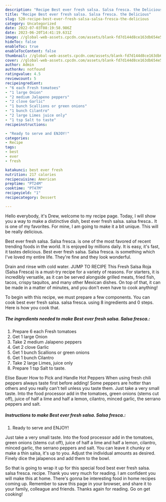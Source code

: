 ```yaml
---
description: "Recipe Best ever fresh salsa. Salsa fresca. the Delicious"
title: "Recipe Best ever fresh salsa. Salsa fresca. the Delicious"
slug: 520-recipe-best-ever-fresh-salsa-salsa-fresca-the-delicious
category: Uncategorized
date: 2022-07-03T08:19:58.986Z
date: 2023-06-20T14:41:19.631Z
image: //global-web-assets.cpcdn.com/assets/blank-fd7d144d8ce163db654e5a02c40b08a2775adb7897d16e4062681dc7e1b2800f.png
hideToc: false
enableToc: true
enableTocContent: false
thumbnail: //global-web-assets.cpcdn.com/assets/blank-fd7d144d8ce163db654e5a02c40b08a2775adb7897d16e4062681dc7e1b2800f.png
cover: //global-web-assets.cpcdn.com/assets/blank-fd7d144d8ce163db654e5a02c40b08a2775adb7897d16e4062681dc7e1b2800f.png
author: Admin
authorAv: notfound
ratingvalue: 4.5
reviewcount: 5
recipeingredient:
- "6 each Fresh tomatoes"
- "1 large Onion"
- "2 medium Jalapeno peppers"
- "2 clove Garlic"
- "1 bunch Scallions or green onions"
- "1 bunch Cilantro"
- "2 large Limes juice only"
- "1 tsp Salt to taste"
recipeinstructions:

- "Ready to serve and ENJOY!"
categories:
- Recipe
tags:
- best
- ever
- fresh

katakunci: best ever fresh 
nutrition: 217 calories
recipecuisine: American
preptime: "PT24M"
cooktime: "PT47M"
recipeyield: "1"
recipecategory: Dessert

---
```



Hello everybody, it's Drew, welcome to my recipe page. Today, I will show you a way to make a distinctive dish, best ever fresh salsa. salsa fresca.. It is one of my favorites. For mine, I am going to make it a bit unique. This will be really delicious.

Best ever fresh salsa. Salsa fresca. is one of the most favored of recent trending foods in the world. It is enjoyed by millions daily. It is easy, it's fast, it tastes delicious. Best ever fresh salsa. Salsa fresca. is something which I've loved my entire life. They're fine and they look wonderful.

Drain and rinse with cold water. JUMP TO RECIPE This Fresh Salsa Roja (Salsa Fresca) is a must-try recipe for a variety of reasons. For starters, it is incredibly versatile, as it can be served alongside grilled meats, fried fish, tacos, crispy taquitos, and many other Mexican dishes. On top of that, it can be made in a matter of minutes, and you don&#39;t even have to cook anything!


To begin with this recipe, we must prepare a few components. You can cook best ever fresh salsa. salsa fresca. using 8 ingredients and 0 steps. Here is how you cook that.

<!--inarticleads1-->

##### The ingredients needed to make Best ever fresh salsa. Salsa fresca.:

1. Prepare 6 each Fresh tomatoes
1. Get 1 large Onion
1. Take 2 medium Jalapeno peppers
1. Get 2 clove Garlic
1. Get 1 bunch Scallions or green onions
1. Get 1 bunch Cilantro
1. Take 2 large Limes, juice only
1. Prepare 1 tsp Salt to taste.


Elise Bauer How to Pick and Handle Hot Peppers When using fresh chili peppers always taste first before adding! Some peppers are hotter than others and you really can&#39;t tell unless you taste them. Just take a very small taste. Into the food processor add in the tomatoes, green onions (stems cut off), juice of half a lime and half a lemon, cilantro, minced garlic, the serrano peppers and salt. 

<!--inarticleads2-->

##### Instructions to make Best ever fresh salsa. Salsa fresca.:


1. Ready to serve and ENJOY!

Just take a very small taste. Into the food processor add in the tomatoes, green onions (stems cut off), juice of half a lime and half a lemon, cilantro, minced garlic, the serrano peppers and salt. You can leave it chunky or make a thin salsa, it&#39;s up to you. Adjust the individual amounts as desired. Finely dice the jalapenos and add them to the bowl. 

So that is going to wrap it up for this special food best ever fresh salsa. salsa fresca. recipe. Thank you very much for reading. I am confident you will make this at home. There's gonna be interesting food in home recipes coming up. Remember to save this page in your browser, and share it to your family, colleague and friends. Thanks again for reading. Go on get cooking!
